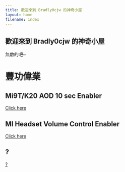 ```yaml
---
title: 歡迎來到 Bradly0cjw 的神奇小屋
layout: home
filename: index
--- 
```


## 歡迎來到 Bradly0cjw 的神奇小屋

無敵的吧~

# 豐功偉業

## Mi9T/K20 AOD 10 sec Enabler

[Click here](https://bradly0cjw.github.io/Mi9T-K20-AOD-10-sec-enabler)

## MI Headset Volume Control Enabler

[Click here](https://bradly0cjw.github.io/Mi-headset-Volume-control-enabler)

## ?

[?](https://bradly0cjw.github.io/0)
